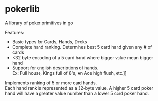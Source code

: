 # pokerlib
A library of poker primitives in go

Features:

   * Basic types for Cards, Hands, Decks
   * Complete hand ranking.   Determines best 5 card hand given any # of cards
   * <32 byte encoding of a 5 card hand where bigger value mean bigger hand
   * Support for english descriptions of hands.    
        Ex:   Full house, Kings full of 8's,  An Ace high flush, etc.]]

Implements ranking of 5 or more card hands.    
Each hand rank is represented as a 32-byte value.   A higher 5 card poker
hand will have a greater value number than a lower 5 card poker hand.



